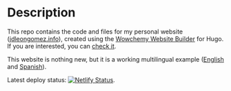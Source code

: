 # Description

This repo contains the code and files for my personal website ([jdleongomez.info](https://jdleongomez.info/)), created using the [Wowchemy Website Builder](https://wowchemy.com/) for Hugo. If you are interested, you can [check it](https://sourcethemes.com/academic/).

This website is nothing new, but it is a working multilingual example ([English](https://jdleongomez.info/) and [Spanish](https://jdleongomez.info/es/)). 

Latest deploy status: [![Netlify Status](https://api.netlify.com/api/v1/badges/56cad952-dba4-4d8c-ad1c-16a0c1e43c4a/deploy-status)](https://app.netlify.com/sites/jdleongomez/deploys).
